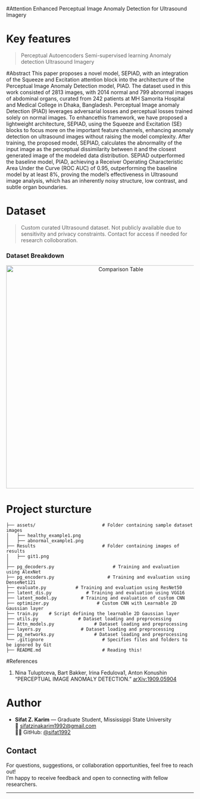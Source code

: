 
#Attention Enhanced Perceptual Image Anomaly Detection for Ultrasound Imagery

# Key features
> Perceptual Autoencoders
> Semi-supervised learning
> Anomaly detection
> Ultrasound Imagery

#Abstract
This paper proposes a novel model, SEPIAD, with an integration of the Squeeze and Excitation attention block into the architecture of the Perceptual Image Anomaly Detection model, PIAD. The dataset used in this work consisted of 2813 images, with 2014 normal and 799 abnormal images of abdominal organs, curated from 242 patients at MH Samorita Hospital and Medical College in Dhaka, Bangladesh. Perceptual Image anomaly
Detection (PIAD) leverages adversarial losses and perceptual losses trained solely on normal images. To enhancethis framework, we have proposed a lightweight architecture, SEPIAD, using the Squeeze and Excitation (SE) blocks to focus more on the important feature channels, enhancing anomaly detection on ultrasound images without raising the model complexity. After training, the proposed model, SEPIAD, calculates the abnormality
of the input image as the perceptual dissimilarity between it and the closest generated image of the modeled data distribution. SEPIAD outperformed the baseline model, PIAD, achieving a Receiver Operating Characteristic Area Under the Curve (ROC AUC) of 0.95, outperforming the baseline model by at least 8%, proving the
model’s effectiveness in Ultrasound image analysis, which has an inherently noisy structure, low contrast, and subtle organ boundaries.

# Dataset
> Custom curated Ultrasound dataset.
> Not publicly available due to sensitivity and privacy constraints.
> Contact for access if needed for research colloboration. 

### Dataset Breakdown

<p align="center">
  <img src="git1.png" alt="Comparison Table" width="600"/>
</p>

# Project sturcture
```
├── assets/                         # Folder containing sample dataset images
│   ├── healthy_example1.png
│   ├── abnormal_example1.png
├── Results                         # Folder containing images of results
│   ├── git1.png
│   
├── pg_decoders.py                      # Training and evaluation using AlexNet
├── pg_encoders.py                    # Training and evaluation using DenseNet121
├── evaluate.py           # Training and evaluation using ResNet50
├── latent_dis.py             # Training and evaluation using VGG16
├── latent_model.py         # Training and evaluation of custom CNN
├── optimizer.py                  # Custom CNN with Learnable 2D Gaussian layer
├── train.py    # Script defining the learnable 2D Gaussian layer
├── utils.py               # Dataset loading and preprocessing
├── Attn_models.py               # Dataset loading and preprocessing
├── layers.py               # Dataset loading and preprocessing
├── pg_networks.py               # Dataset loading and preprocessing
└── .gitignore                      # Specifies files and folders to be ignored by Git
├── README.md                       # Reading this!
```
#References
1. Nina Tuluptceva, Bart Bakker, Irina Fedulova1, Anton Konushin
   “PERCEPTUAL IMAGE ANOMALY DETECTION.” [arXiv:1909.05904](https://arxiv.org/pdf/1909.05904) 


# Author
- **Sifat Z. Karim** — Graduate Student, Mississippi State University  
  📧 [sifatzinakarim1992@gmail.com](mailto:sifatzinakarim1992@gmail.com)  
  🧑‍💻 GitHub: [@sifat1992](https://github.com/sifat1992)

## Contact

For questions, suggestions, or collaboration opportunities, feel free to reach out!  
I’m happy to receive feedback and open to connecting with fellow researchers.


---

